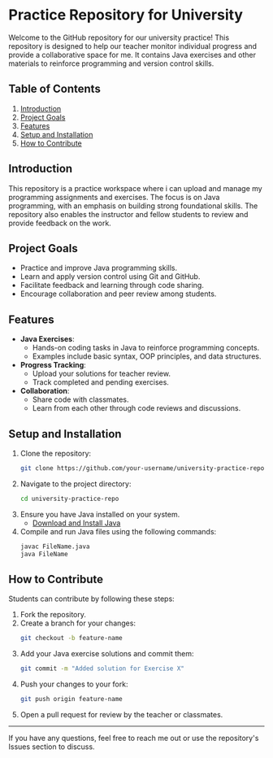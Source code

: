 # Practice Repository for University

Welcome to the GitHub repository for our university practice! This repository is designed to help our teacher monitor individual progress and provide a collaborative space for me. It contains Java exercises and other materials to reinforce programming and version control skills.

## Table of Contents

1. [Introduction](#introduction)
2. [Project Goals](#project-goals)
3. [Features](#features)
4. [Setup and Installation](#setup-and-installation)
5. [How to Contribute](#how-to-contribute)

## Introduction

This repository is a practice workspace where i can upload and manage my programming assignments and exercises. The focus is on Java programming, with an emphasis on building strong foundational skills. The repository also enables the instructor and fellow students to review and provide feedback on the work.

## Project Goals

- Practice and improve Java programming skills.
- Learn and apply version control using Git and GitHub.
- Facilitate feedback and learning through code sharing.
- Encourage collaboration and peer review among students.

## Features

- **Java Exercises**:
  - Hands-on coding tasks in Java to reinforce programming concepts.
  - Examples include basic syntax, OOP principles, and data structures.
- **Progress Tracking**:
  - Upload your solutions for teacher review.
  - Track completed and pending exercises.
- **Collaboration**:
  - Share code with classmates.
  - Learn from each other through code reviews and discussions.

## Setup and Installation

1. Clone the repository:
   ```bash
   git clone https://github.com/your-username/university-practice-repo.git
   ```
2. Navigate to the project directory:
   ```bash
   cd university-practice-repo
   ```
3. Ensure you have Java installed on your system.
   - [Download and Install Java](https://www.oracle.com/java/technologies/javase-downloads.html)
4. Compile and run Java files using the following commands:
   ```bash
   javac FileName.java
   java FileName
   ```

## How to Contribute

Students can contribute by following these steps:

1. Fork the repository.
2. Create a branch for your changes:
   ```bash
   git checkout -b feature-name
   ```
3. Add your Java exercise solutions and commit them:
   ```bash
   git commit -m "Added solution for Exercise X"
   ```
4. Push your changes to your fork:
   ```bash
   git push origin feature-name
   ```
5. Open a pull request for review by the teacher or classmates.

---

 If you have any questions, feel free to reach me out or use the repository's Issues section to discuss.

